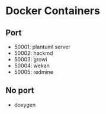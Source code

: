 # Docker Containers
## Port
- 50001: plantuml server
- 50002: hackmd
- 50003: growi
- 50004: wekan
- 50005: redmine

## No port
- doxygen
